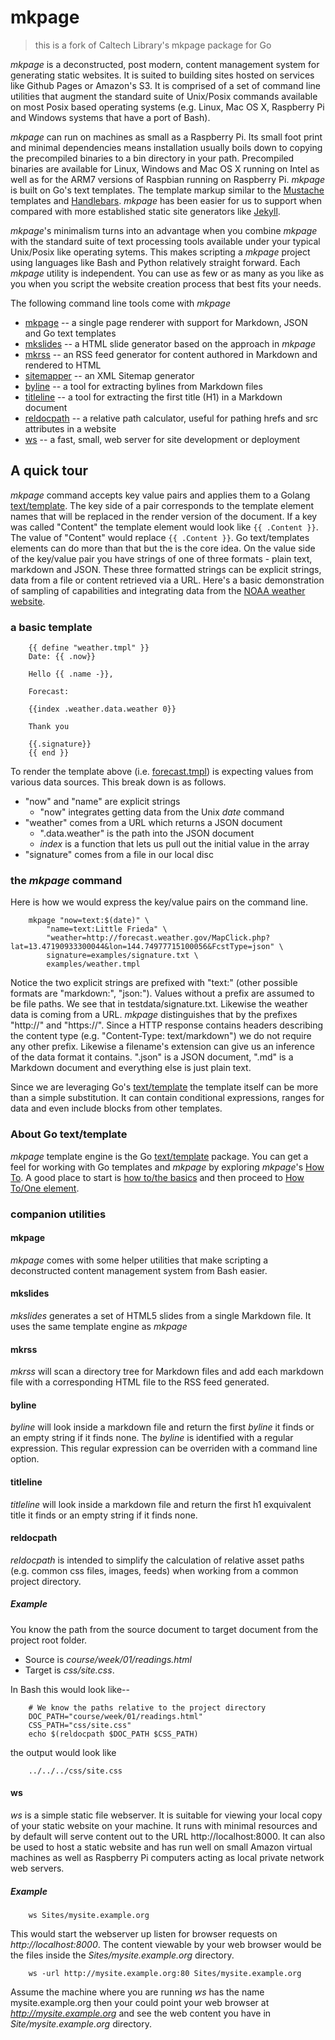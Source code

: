 
# mkpage

> this is a fork of Caltech Library's mkpage package for Go

_mkpage_ is a deconstructed, post modern, content management system for generating static websites.  It is suited to building sites hosted on services like Github Pages or Amazon's S3. It is comprised of a set of command line utilities that augment the standard suite of Unix/Posix commands available on most Posix based operating systems (e.g. Linux, Mac OS X, Raspberry Pi and Windows systems that have a port of Bash).

_mkpage_ can run on machines as small as a Raspberry Pi.  Its small foot print and minimal dependencies means installation usually boils down to copying the precompiled binaries to a bin directory in your path. Precompiled binaries are available for Linux, Windows and Mac OS X running on Intel as well as for the ARM7 versions of Raspbian running on Raspberry Pi.  _mkpage_ is built on Go's text templates.  The template markup similar to the [Mustache](https://mustache.github.io/) templates and [Handlebars](http://handlebarsjs.com/).  _mkpage_ has been easier for us to support when compared with more established static site generators like [Jekyll](https://jekyllrb.com/).

_mkpage_'s minimalism turns into an advantage when you combine _mkpage_ with the standard suite of text processing tools available under your typical Unix/Posix like operating sytems. This makes scripting a _mkpage_ project using languages like Bash and Python relatively straight forward.  Each _mkpage_ utility is independent. You can use as few or as many as you like as you when you script the website creation process that best fits your needs.


The following command line tools come with _mkpage_ 

+ [mkpage](docs/mkpage.html) -- a single page renderer with support for Markdown, JSON and Go text templates
+ [mkslides](docs/mkslides.html) -- a HTML slide generator based on the approach in _mkpage_
+ [mkrss](docs/mkrss.html) -- an RSS feed generator for content authored in Markdown and rendered to HTML
+ [sitemapper](docs/sitemapper.html) -- an XML Sitemap generator
+ [byline](docs/byline.html) -- a tool for extracting bylines from Markdown files
+ [titleline](docs/titleline.html) -- a tool for extracting the first title (H1) in a Markdown document
+ [reldocpath](docs/reldocpath.html) -- a relative path calculator, useful for pathing hrefs and src attributes in a website
+ [ws](docs/ws.html) -- a fast, small, web server for site development or deployment

## A quick tour

_mkpage_ command accepts key value pairs and applies them to a Golang [text/template](https://golang.org/pkg/text/template/).  The key side of a pair corresponds to the template element names that will be replaced in the render version of the document. If a key was called "Content" the template element would look like `{{ .Content }}`.  The value of "Content" would replace `{{ .Content }}`. Go text/templates elements can do more than that but the is the core idea.  On the value side of the key/value pair you have strings of one of three formats - plain text, markdown and JSON.  These three formatted strings can be explicit strings, data from a file or content retrieved via a URL.  Here's a basic demonstration of sampling of capabilities and integrating data from the [NOAA weather website](http://weather.gov).

### a basic template

```template
    {{ define "weather.tmpl" }}
    Date: {{ .now}}

    Hello {{ .name -}},
    
    Forecast:

    {{index .weather.data.weather 0}}

    Thank you

    {{.signature}}
    {{ end }}
```

To render the template above (i.e. [forecast.tmpl](examples/forecast.tmpl)) is expecting values from various data sources.  This break down is as follows.

+ "now" and "name" are explicit strings
    + "now" integrates getting data from the Unix _date_ command
+ "weather" comes from a URL which returns a JSON document
    + ".data.weather" is the path into the JSON document
    + _index_ is a function that lets us pull out the initial value in the array
+ "signature" comes from a file in our local disc

### the _mkpage_ command

Here is how we would express the key/value pairs on the command line.

```shell
    mkpage "now=text:$(date)" \
        "name=text:Little Frieda" \
        "weather=http://forecast.weather.gov/MapClick.php?lat=13.47190933300044&lon=144.74977715100056&FcstType=json" \
        signature=examples/signature.txt \
        examples/weather.tmpl
```

Notice the two explicit strings are prefixed with "text:" (other possible formats are "markdown:", "json:").  Values without a prefix are assumed to be file paths. We see that in testdata/signature.txt.  Likewise the weather data is coming from a URL. *mkpage* distinguishes that by the prefixes "http://" and "https://".  Since a HTTP response contains headers describing the content type (e.g.  "Content-Type: text/markdown") we do not require any other prefix. Likewise a filename's extension can give us an inference of the data format it contains. ".json" is a JSON document, ".md" is a Markdown document and everything else is just plain text.


Since we are leveraging Go's [text/template](https://golang.org/pkg/text/template/) the template itself can be more than a simple substitution. It can contain conditional expressions, ranges for data and even
include blocks from other templates.



### About Go text/template

_mkpage_ template engine is the Go [text/template](https://golang.org/pkg/text/template/) package.  You can get a feel for working with Go templates and _mkpage_ by exploring _mkpage_'s [How To](how-to/). A good place to start is [how to/the basics](how-to/the-basics.html) and then proceed to [How To/One element](how-to/one-element/).


### companion utilities

#### mkpage

*mkpage* comes with some helper utilities that make scripting a deconstructed content management system from Bash easier.

#### mkslides

*mkslides* generates a set of HTML5 slides from a single Markdown file. It uses the same template engine as *mkpage*

#### mkrss

*mkrss* will scan a directory tree for Markdown files and add each markdown file with a corresponding HTML file to the RSS feed generated.

#### byline

*byline* will look inside a markdown file and return the first _byline_ it finds or an empty string if it finds none. The _byline_ is identified with a regular expression. This regular expression can be overriden with a command line option.

#### titleline

*titleline* will look inside a markdown file and return the first h1 exquivalent title it finds or an empty string if it finds none. 

#### reldocpath

*reldocpath* is intended to simplify the calculation of relative asset paths (e.g. common css files, images, feeds) when working from a common project directory.

##### Example

You know the path from the source document to target document from the project root folder.

+ Source is *course/week/01/readings.html*  
+ Target is *css/site.css*.

In Bash this would look like--

```shell
    # We know the paths relative to the project directory
    DOC_PATH="course/week/01/readings.html"
    CSS_PATH="css/site.css"
    echo $(reldocpath $DOC_PATH $CSS_PATH)
```

the output would look like

```shell
    ../../../css/site.css
```

#### ws

*ws* is a simple static file webserver.  It is suitable for viewing your local copy of your static website on your machine.  It runs with minimal resources and by default will serve content out to the URL http://localhost:8000.  It can also be used to host a static website and has run well on small Amazon virtual machines as well as Raspberry Pi computers acting as local private network web servers.

##### Example

```shell
    ws Sites/mysite.example.org
```

This would start the webserver up listen for browser requests on _http://localhost:8000_.  The content viewable by your web browser would be the files inside the _Sites/mysite.example.org_ directory.

```shell
    ws -url http://mysite.example.org:80 Sites/mysite.example.org
```

Assume the machine where you are running *ws* has the name mysite.example.org then your could point your web browser at _http://mysite.example.org_ and see the web content you have in _Site/mysite.example.org_ directory.
